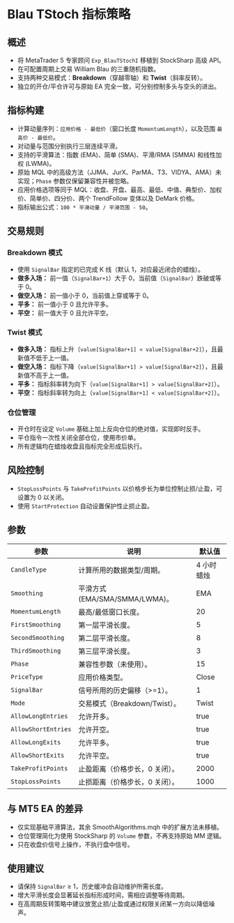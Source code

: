 # Blau TStoch 指标策略

## 概述
- 将 MetaTrader 5 专家顾问 `Exp_BlauTStochI` 移植到 StockSharp 高级 API。
- 在可配置周期上交易 William Blau 的三重随机指数。
- 支持两种交易模式：**Breakdown**（穿越零轴）和 **Twist**（斜率反转）。
- 独立的开仓/平仓许可与原始 EA 完全一致，可分别控制多头与空头的进出。

## 指标构建
- 计算动量序列：`应用价格 - 最低价`（窗口长度 `MomentumLength`），以及范围 `最高价 - 最低价`。
- 对动量与范围分别执行三层连续平滑。
- 支持的平滑算法：指数 (EMA)、简单 (SMA)、平滑/RMA (SMMA) 和线性加权 (LWMA)。
- 原始 MQL 中的高级方法（JJMA、JurX、ParMA、T3、VIDYA、AMA）未实现；`Phase` 参数仅保留兼容性并被忽略。
- 应用价格选项等同于 MQL：收盘、开盘、最高、最低、中值、典型价、加权价、简单价、四分价、两个 TrendFollow 变体以及 DeMark 价格。
- 指标输出公式：`100 * 平滑动量 / 平滑范围 - 50`。

## 交易规则
### Breakdown 模式
- 使用 `SignalBar` 指定的已完成 K 线（默认 1，对应最近闭合的蜡烛）。
- **做多入场：** 前一值（`SignalBar+1`）大于 0，当前值（`SignalBar`）跌破或等于 0。
- **做空入场：** 前一值小于 0，当前值上穿或等于 0。
- **平多：** 前一值小于 0 且允许平多。
- **平空：** 前一值大于 0 且允许平空。

### Twist 模式
- **做多入场：** 指标上升（`value[SignalBar+1] < value[SignalBar+2]`），且最新值不低于上一值。
- **做空入场：** 指标下降（`value[SignalBar+1] > value[SignalBar+2]`），且最新值不高于上一值。
- **平多：** 指标斜率转为向下（`value[SignalBar+1] > value[SignalBar+2]`）。
- **平空：** 指标斜率转为向上（`value[SignalBar+1] < value[SignalBar+2]`）。

### 仓位管理
- 开仓时在设定 `Volume` 基础上加上反向仓位的绝对值，实现即时反手。
- 平仓指令一次性关闭全部仓位，使用市价单。
- 所有逻辑均在蜡烛收盘且指标完全形成后执行。

## 风险控制
- `StopLossPoints` 与 `TakeProfitPoints` 以价格步长为单位控制止损/止盈，可设置为 0 以关闭。
- 使用 `StartProtection` 自动设置保护性止损止盈。

## 参数
| 参数 | 说明 | 默认值 |
|------|------|--------|
| `CandleType` | 计算所用的数据类型/周期。 | 4 小时蜡烛 |
| `Smoothing` | 平滑方式 (EMA/SMA/SMMA/LWMA)。 | EMA |
| `MomentumLength` | 最高/最低窗口长度。 | 20 |
| `FirstSmoothing` | 第一层平滑长度。 | 5 |
| `SecondSmoothing` | 第二层平滑长度。 | 8 |
| `ThirdSmoothing` | 第三层平滑长度。 | 3 |
| `Phase` | 兼容性参数（未使用）。 | 15 |
| `PriceType` | 应用价格类型。 | Close |
| `SignalBar` | 信号所用的历史偏移（>=1）。 | 1 |
| `Mode` | 交易模式（Breakdown/Twist）。 | Twist |
| `AllowLongEntries` | 允许开多。 | true |
| `AllowShortEntries` | 允许开空。 | true |
| `AllowLongExits` | 允许平多。 | true |
| `AllowShortExits` | 允许平空。 | true |
| `TakeProfitPoints` | 止盈距离（价格步长，0 关闭）。 | 2000 |
| `StopLossPoints` | 止损距离（价格步长，0 关闭）。 | 1000 |

## 与 MT5 EA 的差异
- 仅实现基础平滑算法，其余 SmoothAlgorithms.mqh 中的扩展方法未移植。
- 仓位管理简化为使用 StockSharp 的 `Volume` 参数，不再支持原始 MM 逻辑。
- 只在收盘价信号上操作，不执行盘中信号。

## 使用建议
- 请保持 `SignalBar` ≥ 1，历史缓冲会自动维护所需长度。
- 增大平滑长度会显著延长指标形成时间，需相应调整等待周期。
- 在高周期反转策略中建议放宽止损/止盈或通过权限关闭某一方向以降低噪声。

